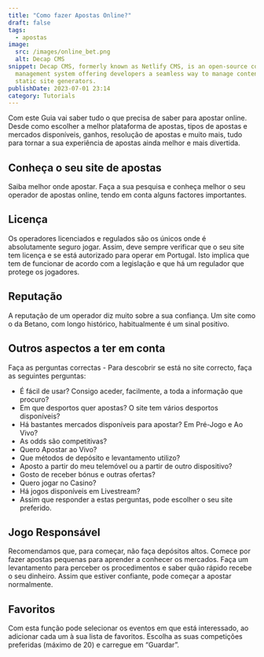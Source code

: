```yaml
---
title: "Como fazer Apostas Online?"
draft: false
tags:
  - apostas
image:
  src: /images/online_bet.png
  alt: Decap CMS
snippet: Decap CMS, formerly known as Netlify CMS, is an open-source content
  management system offering developers a seamless way to manage content for
  static site generators.
publishDate: 2023-07-01 23:14
category: Tutorials
---
```


Com este Guia vai saber tudo o que precisa de saber para apostar online. Desde como escolher a melhor plataforma de apostas, tipos de apostas e mercados disponíveis, ganhos, resolução de apostas e muito mais, tudo para tornar a sua experiência de apostas ainda melhor e mais divertida.

## Conheça o seu site de apostas

Saiba melhor onde apostar. Faça a sua pesquisa e conheça melhor o seu operador de apostas online, tendo em conta alguns factores importantes.

## Licença

Os operadores licenciados e regulados são os únicos onde é absolutamente seguro jogar. Assim, deve sempre verificar que o seu site tem licença e se está autorizado para operar em Portugal. Isto implica que tem de funcionar de acordo com a legislação e que há um regulador que protege os jogadores.

## Reputação

A reputação de um operador diz muito sobre a sua confiança. Um site como o da Betano, com longo histórico, habitualmente é um sinal positivo.

## Outros aspectos a ter em conta

Faça as perguntas correctas - Para descobrir se está no site correcto, faça as seguintes perguntas:

- É fácil de usar? Consigo aceder, facilmente, a toda a informação que procuro?
- Em que desportos quer apostas? O site tem vários desportos disponíveis?
- Há bastantes mercados disponíveis para apostar? Em Pré-Jogo e Ao Vivo?
- As odds são competitivas?
- Quero Apostar ao Vivo?
- Que métodos de depósito e levantamento utilizo?
- Aposto a partir do meu telemóvel ou a partir de outro dispositivo?
- Gosto de receber bónus e outras ofertas?
- Quero jogar no Casino?
- Há jogos disponíveis em Livestream?
- Assim que responder a estas perguntas, pode escolher o seu site preferido.
## Jogo Responsável

Recomendamos que, para começar, não faça depósitos altos. Comece por fazer apostas pequenas para aprender a conhecer os mercados. Faça um levantamento para perceber os procedimentos e saber quão rápido recebe o seu dinheiro. Assim que estiver confiante, pode começar a apostar normalmente.

## Favoritos

Com esta função pode selecionar os eventos em que está interessado, ao adicionar cada um à sua lista de favoritos. Escolha as suas competições preferidas (máximo de 20) e carregue em “Guardar”. 
